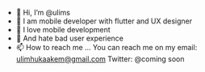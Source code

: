 - 👋 Hi, I’m @ulims
- 👀 I am mobile developer with flutter and UX designer
- 🌱 I love mobile development
- 💞️ And hate bad user experience
- 📫 How to reach me ...
You can reach me on my email: ulimhukaakem@gmail.com
Twitter: @coming soon
<!---
ulims/ulims is a ✨ special ✨ repository because its `README.md` (this file) appears on your GitHub profile.
You can click the Preview link to take a look at your changes.
--->
